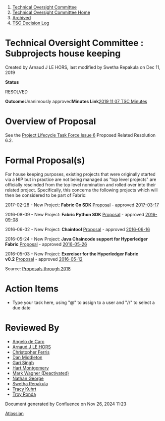 1. [Technical Oversight Committee](index.html)
2. [Technical Oversight Committee Home](Technical-Oversight-Committee-Home_21430274.html)
3. [Archived](Archived_21447696.html)
4. [TSC Decision Log](TSC-Decision-Log_21437418.html)

# Technical Oversight Committee : Subprojects house keeping

Created by Arnaud J LE HORS, last modified by Swetha Repakula on Dec 11, 2019

**Status**

RESOLVED 

**Outcome**Unanimously approved**Minutes Link**[2019 11 07 TSC Minutes](2019-11-07-TSC-Minutes_21437626.html)

# Overview of Proposal

See the [Project Lifecycle Task Force Issue 6](https://lf-hyperledger.atlassian.net/wiki/spaces/TF/pages/20873487/Issue+6+Should+we+have+subprojects+and+fewer+toplevel+projects) Proposed Related Resolution 6.2.

# Formal Proposal(s)

For house keeping purposes, existing projects that were originally started via a HIP but in practice are not being managed as "top level projects" are officially rescinded from the top level nomination and rolled over into their related project. Specifically, this concerns the following projects which will then be considered to be part of Fabric:

2017-02-28 - New Project: **Fabric Go SDK** [Proposal](https://docs.google.com/document/d/1tYk3t8pF2mj4IGSzPvGopzKxSz8okTW749UyNqxTGZk "https://docs.google.com/document/d/1tYk3t8pF2mj4IGSzPvGopzKxSz8okTW749UyNqxTGZk") - approved [2017-03-17](https://docs.google.com/document/d/1yyc5eTYjMGjk5dKnmqjG-tg5Tm4-rh5a37YDG40WgYA/edit "https://docs.google.com/document/d/1yyc5eTYjMGjk5dKnmqjG-tg5Tm4-rh5a37YDG40WgYA/edit")

2016-08-09 - New Project: **Fabric Python SDK** [Proposal](https://docs.google.com/document/d/1N-KbwlFb7Oo_pTG2NjjLTqwlhqp_kjyv5fco7VH8WrE/edit "https://docs.google.com/document/d/1N-KbwlFb7Oo_pTG2NjjLTqwlhqp_kjyv5fco7VH8WrE/edit") - approved [2016-09-08](https://drive.google.com/open?id=1KDRLMR5vQMzsvW-9UM7nreFkW6gdtu7CXcv9kSnTafs)

2016-06-02 - New Project: **Chaintool** [Proposal](https://docs.google.com/document/d/1CeUpHt9tHhwuQtBcmXMHBIQJ6XnkmU733zimvuyXkZo/edit?usp=sharing) - approved [2016-06-16](https://docs.google.com/document/d/1U--LqHLDfOZGyYaAICbfe-P4967ak0qmEGer-iP7RMI/edit "https://docs.google.com/document/d/1U--LqHLDfOZGyYaAICbfe-P4967ak0qmEGer-iP7RMI/edit")

2016-05-24 - New Project: **Java Chaincode support for Hyperledger Fabric** [Proposal](https://docs.google.com/document/d/1ZBRO0X6OAQXKaq3_SjIgZ6uQ_eSFyglex-h2eQ8-H_o/edit "https://docs.google.com/document/d/1ZBRO0X6OAQXKaq3_SjIgZ6uQ_eSFyglex-h2eQ8-H_o/edit") - approved [2016-05-26](https://docs.google.com/document/d/1WSr1NVlGfDy6j_X-Anzmh-1EfV3MtXG_Q4DnSkKerrc/edit "https://docs.google.com/document/d/1WSr1NVlGfDy6j_X-Anzmh-1EfV3MtXG_Q4DnSkKerrc/edit")

2016-05-03 - New Project: **Exerciser for the Hyperledger Fabric v0.2** [Proposal](https://docs.google.com/document/d/11x81AwDHvlp7-CJTFlTgLPZI8GVsVov_jfwxoighW-s/edit?usp=sharing) - approved [2016-05-12](https://docs.google.com/document/d/1KORopOgUP4eRRUUI_oliHqwwt55pRkYaUINWoC5vZ_4/edit "https://docs.google.com/document/d/1KORopOgUP4eRRUUI_oliHqwwt55pRkYaUINWoC5vZ_4/edit")

Source: [Proposals through 2018](https://lf-hyperledger.atlassian.net/wiki/display/HYP/Proposals+through+2018)

# Action Items

- Type your task here, using "@" to assign to a user and "//" to select a due date

# Reviewed By

- [Angelo de Caro](https://lf-hyperledger.atlassian.net/wiki/people/70121:d6b0f0e4-825f-4f16-88e1-4d14e95f2f10?ref=confluence)
- [Arnaud J LE HORS](https://lf-hyperledger.atlassian.net/wiki/people/70121:0e75e3b8-500a-4067-9f7e-ed46e91bcb9d?ref=confluence)
- [Christopher Ferris](https://lf-hyperledger.atlassian.net/wiki/people/5abb903a8724022aa9070581?ref=confluence)
- [Dan Middleton](https://lf-hyperledger.atlassian.net/wiki/people/712020:2979764a-3998-4ef1-8810-60b799067924?ref=confluence)
- [Gari Singh](https://lf-hyperledger.atlassian.net/wiki/people/557058:51429e31-90f4-4684-b7cd-9a4fe15ff188?ref=confluence)
- [Hart Montgomery](https://lf-hyperledger.atlassian.net/wiki/people/712020:86f447c0-86dc-43b3-ac03-6a31923bbb84?ref=confluence)
- [Mark Wagner (Deactivated)](https://lf-hyperledger.atlassian.net/wiki/people/70121:81b88945-c9ef-40fe-9224-207bdb280922?ref=confluence)
- [Nathan George](https://lf-hyperledger.atlassian.net/wiki/people/712020:3e7556ab-cdb8-47f5-8b68-12a3378021fd?ref=confluence)
- [Swetha Repakula](https://lf-hyperledger.atlassian.net/wiki/people/712020:503b5691-8e92-4d2d-83d3-e9e74d296436?ref=confluence)
- [Tracy Kuhrt](https://lf-hyperledger.atlassian.net/wiki/people/712020:eb6ae9c3-aa8e-40ba-9dab-a6969b1ac52e?ref=confluence)
- [Troy Ronda](https://lf-hyperledger.atlassian.net/wiki/people/557058:c854f35a-2b58-4be3-9003-ca2a67495580?ref=confluence)

Document generated by Confluence on Nov 26, 2024 11:23

[Atlassian](http://www.atlassian.com/)
